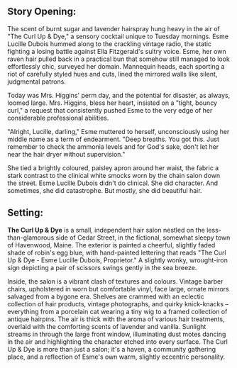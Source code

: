 ## Story Opening:

The scent of burnt sugar and lavender hairspray hung heavy in the air of "The Curl Up & Dye," a sensory cocktail unique to Tuesday mornings. Esme Lucille Dubois hummed along to the crackling vintage radio, the static fighting a losing battle against Ella Fitzgerald's sultry voice. Esme, her own raven hair pulled back in a practical bun that somehow still managed to look effortlessly chic, surveyed her domain. Mannequin heads, each sporting a riot of carefully styled hues and cuts, lined the mirrored walls like silent, judgmental patrons. 

Today was Mrs. Higgins' perm day, and the potential for disaster, as always, loomed large. Mrs. Higgins, bless her heart, insisted on a "tight, bouncy curl," a request that consistently pushed Esme to the very edge of her considerable professional abilities.

"Alright, Lucille, darling," Esme muttered to herself, unconsciously using her middle name as a term of endearment. "Deep breaths. You got this. Just remember to check the ammonia levels and for God's sake, don't let her near the hair dryer without supervision."

She tied a brightly coloured, paisley apron around her waist, the fabric a stark contrast to the clinical white smocks worn by the chain salon down the street. Esme Lucille Dubois didn't do clinical. She did character. And sometimes, she did catastrophe. But mostly, she did beautiful hair.
## Setting:

**The Curl Up & Dye** is a small, independent hair salon nestled on the less-than-glamorous side of Cedar Street, in the fictional, somewhat sleepy town of Havenwood, Maine. The exterior is painted a cheerful, slightly faded shade of robin's egg blue, with hand-painted lettering that reads "The Curl Up & Dye - Esme Lucille Dubois, Proprietor." A slightly wonky, wrought-iron sign depicting a pair of scissors swings gently in the sea breeze.

Inside, the salon is a vibrant clash of textures and colours. Vintage barber chairs, upholstered in worn but comfortable vinyl, face large, ornate mirrors salvaged from a bygone era. Shelves are crammed with an eclectic collection of hair products, vintage photographs, and quirky knick-knacks – everything from a porcelain cat wearing a tiny wig to a framed collection of antique hairpins. The air is thick with the aroma of various hair treatments, overlaid with the comforting scents of lavender and vanilla. Sunlight streams in through the large front window, illuminating dust motes dancing in the air and highlighting the character etched into every surface. The Curl Up & Dye is more than just a salon; it's a haven, a community gathering place, and a reflection of Esme's own warm, slightly eccentric personality.
